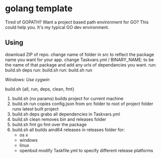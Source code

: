 # golang template

Tired of GOPATH? Want a project based path environment for GO? This could help you. It's my typical GO dev environment.

## Using

download ZIP of repo.
change name of folder in src to reflect the package name you want for your app.
change Taskvars.yml / BINARY_NAME: to be the name of that package and add any urls of dependancies you want.
run: build.sh deps
run: build.sh
run: build.sh run

_Windows: Use cygwin_

build.sh {all, run, deps, clean, fmt}

1. build.sh (no params)
  builds project for current machine
2. build.sh run
  copies config.json from src folder to root of project folder
  runs latest built project
3. build.sh deps
  grabs all dependencies in Taskvars.yml
4. build.sh clean
  removes bin and releases folder
5. build.sh fmt
  go fmt over the package
6. build.sh all
  builds amd64 releases in releases folder for:
    * os x
    * windows
    * linux
    * openbsd
  modify Taskfile.yml to specify different release platforms
